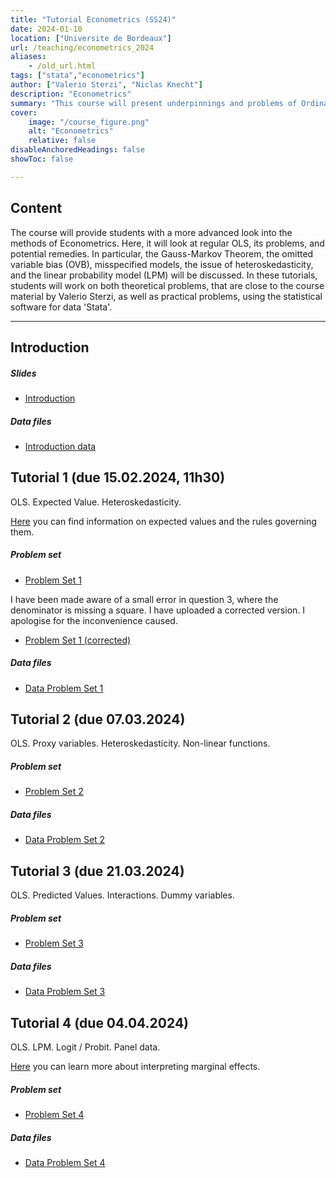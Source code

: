 ```yaml
---
title: "Tutorial Econometrics (SS24)" 
date: 2024-01-10
location: ["Universite de Bordeaux"]
url: /teaching/econometrics_2024
aliases:
    - /old_url.html
tags: ["stata","econometrics"]
author: ["Valerio Sterzi", "Niclas Knecht"]
description: "Econometrics" 
summary: "This course will present underpinnings and problems of Ordinary Least Squares (OLS) regressions. In tutorials, students will work on both theoretical and practical problems."
cover:
    image: "/course_figure.png"
    alt: "Econometrics"
    relative: false
disableAnchoredHeadings: false
showToc: false

---
```


## Content

The course will provide students with a more advanced look into the methods of Econometrics. Here, it will look at regular OLS, its problems, and potential remedies. In particular, the Gauss-Markov Theorem, the omitted variable bias (OVB), misspecified models, the issue of heteroskedasticity, and the linear probability model (LPM) will be discussed. In these tutorials, students will work on both theoretical problems, that are close to the course material by Valerio Sterzi, as well as practical problems, using the statistical software for data 'Stata'. 

---

## Introduction

##### Slides

- [Introduction](/teaching/econometrics_2024_presentation_introduction.pdf)

##### Data files

- [Introduction data](/teaching/econometrics_2024_auto.dta)


## Tutorial 1 (due 15.02.2024, 11h30)

OLS. Expected Value. Heteroskedasticity. 

[Here](https://www.stat.auckland.ac.nz/~fewster/325/notes/ch3.pdf) you can find information on expected values and the rules governing them.


##### Problem set

- [Problem Set 1](/teaching/econometrics_2024_ps1.pdf)

I have been made aware of a small error in question 3, where the denominator is missing a square. I have uploaded a corrected version. I apologise for the inconvenience caused.

- [Problem Set 1 (corrected)](/teaching/econometrics_2024_ps1_corrected.pdf)


##### Data files

- [Data Problem Set 1](/teaching/econometrics_2024_td1_data.zip)



## Tutorial 2 (due 07.03.2024)

OLS. Proxy variables. Heteroskedasticity. Non-linear functions.

##### Problem set

- [Problem Set 2](/teaching/econometrics_2024_ps2.pdf)


##### Data files

- [Data Problem Set 2](/teaching/econometrics_2024_td2_data.zip)


## Tutorial 3 (due 21.03.2024)

OLS. Predicted Values. Interactions. Dummy variables.

##### Problem set

- [Problem Set 3](/teaching/econometrics_2024_ps3.pdf)


##### Data files

- [Data Problem Set 3](/teaching/econometrics_2024_td3_data.zip)



## Tutorial 4 (due 04.04.2024)

OLS. LPM. Logit / Probit. Panel data.

[Here](https://clas.ucdenver.edu/marcelo-perraillon/sites/default/files/attached-files/perraillon_marginal_effects_lecture_lisbon.pdf) you can learn more about interpreting marginal effects.

##### Problem set

- [Problem Set 4](/teaching/econometrics_2024_ps4.pdf)


##### Data files

- [Data Problem Set 4](/teaching/econometrics_2024_td4_data.zip)


